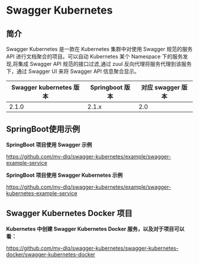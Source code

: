 # Swagger Kubernetes

## 简介

Swagger Kubernetes 是一款在 Kubernetes 集群中对使用 Swagger 规范的服务 API 进行文档聚合的项目。可以自动 Kubernetes 某个 Namespace 下的服务发现,将集成 Swagger API 规范的接口过滤,通过 zuul 反向代理将服务代理到该服务下，通过 Swagger UI 来将 Swagger API 信息聚合显示。

Swagger kubernetes 版本 | Springboot 版本 | 对应 swagger 版本
---|---|---
2.1.0 | 2.1.x | 2.0

## SpringBoot使用示例

**SpringBoot 项目使用 Swagger 示例**

https://github.com/my-dlq/swagger-kubernetes/example/swagger-example-service

**SpringBoot 项目使用 Swagger Kubernetes 示例**

https://github.com/my-dlq/swagger-kubernetes/example/swagger-kubernetes-example-service

## Swagger Kubernetes Docker 项目

**Kubernetes 中创建 Swagger Kubernetes Docker 服务，以及对于项目可以看：**

https://github.com/my-dlq/swagger-kubernetes/swagger-kubernetes-docker/swagger-kubernetes-docker